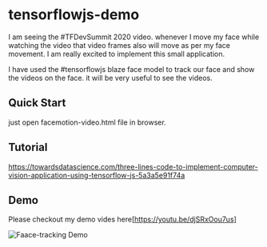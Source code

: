 # tensorflowjs-demo
I am seeing the #TFDevSummit 2020 video. whenever I move my face while watching the video that video frames also will move as per my face movement. I am really excited to implement this small application.

I have used the #tensorflowjs blaze face model to track our face and show the videos on the face. it will be very useful to see the videos. 

## Quick Start
just open facemotion-video.html file in browser. 

## Tutorial
https://towardsdatascience.com/three-lines-code-to-implement-computer-vision-application-using-tensorflow-js-5a3a5e91f74a


## Demo
Please checkout my demo vides here[https://youtu.be/djSRxOou7us]

![Faace-tracking Demo](face_track.gif)
